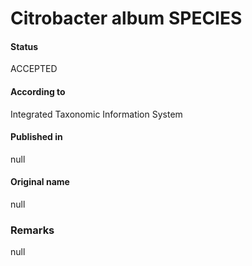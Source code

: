 # Citrobacter album SPECIES

#### Status
ACCEPTED

#### According to
Integrated Taxonomic Information System

#### Published in
null

#### Original name
null

### Remarks
null